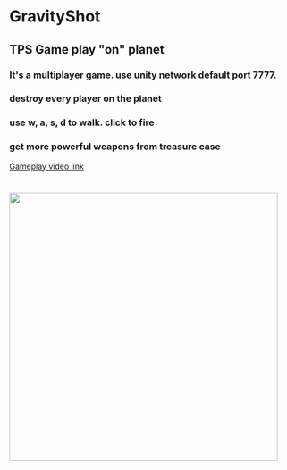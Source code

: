 # GravityShot
## TPS Game play "on" planet
### It's a multiplayer game. use unity network default port 7777. 
### destroy every player on the planet
### use w, a, s, d to walk. click to fire
### get more powerful weapons from treasure case
[Gameplay video link](https://www.youtube.com/watch?v=E_qKLl_6fPQ)
#
<img src="http://imgur.com/VPX3Vmr.jpg" width="480">
